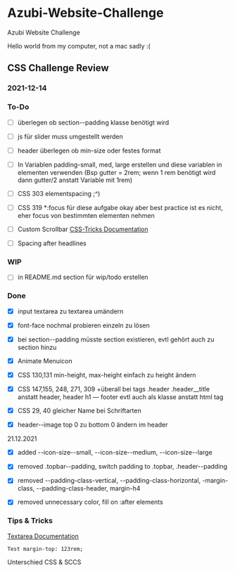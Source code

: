 # **Azubi-Website-Challenge**
Azubi Website Challenge

Hello world from my computer, not a mac sadly :(


## **CSS Challenge Review**
### **2021-12-14**



### **To-Do**

- [ ] überlegen ob section--padding klasse benötigt wird

- [ ] js für slider muss umgestellt werden

- [ ] header überlegen ob min-size oder festes format

- [ ] In Variablen padding-small, med, large erstellen und diese variablen in elementen verwenden (Bsp gutter = 2rem; wenn 1 rem benötigt wird dann gutter/2 anstatt Variable mit 1rem)

- [ ] CSS 303 elementspacing ;^)

- [ ] CSS 319 *:focus für diese aufgabe okay aber best practice ist es nicht, eher focus von bestimmten elementen nehmen

- [ ] Custom Scrollbar [CSS-Tricks Documentation](https://css-tricks.com/almanac/properties/s/scrollbar/)

- [ ] Spacing after headlines

### **WIP**

- [ ] in README.md section für wip/todo erstellen



### **Done**

- [x] input textarea zu textarea umändern

- [x] font-face nochmal probieren einzeln zu lösen

- [x] bei section--padding müsste section existieren, evtl gehört auch zu section hinzu

- [x] Animate Menuicon  

- [x] CSS 130,131 min-height, max-height einfach zu height ändern

- [x] CSS 147,155, 248, 271, 309 +überall bei tags .header .header__title anstatt header, header h1 — footer evtl auch als klasse anstatt html tag

- [x] CSS 29, 40 gleicher Name bei Schriftarten

- [x] header--image top 0 zu bottom 0 ändern im header 

21.12.2021
- [x] added --icon-size--small, --icon-size--medium, --icon-size--large


- [x] removed .topbar--padding, switch padding to .topbar, .header--padding

- [x] removed --padding-class-vertical, --padding-class-horizontal, -margin-class, --padding-class-header, margin-h4

- [x] removed unnecessary color, fill on :after elements


### **Tips & Tricks**

[Textarea Documentation](https://developer.mozilla.org/en-US/docs/Web/HTML/Element/textarea)

```Test margin-top: 123rem;```

Unterschied CSS & SCCS